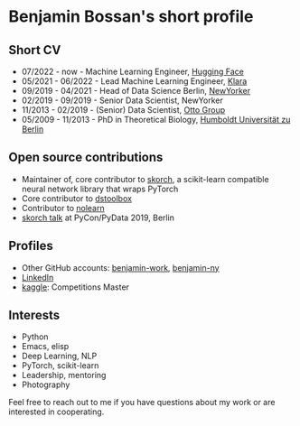 # Benjamin Bossan's short profile

## Short CV

* 07/2022 - now - Machine Learning Engineer, [Hugging Face](https://huggingface.co/)
* 05/2021 - 06/2022 - Lead Machine Learning Engineer, [Klara](https://www.klara.com/)
* 09/2019 - 04/2021 - Head of Data Science Berlin, [NewYorker](https://www.newyorker.de/)
* 02/2019 - 09/2019 - Senior Data Scientist, NewYorker
* 11/2013 - 02/2019 - (Senior) Data Scientist, [Otto Group](https://www.ottogroup.com/en/index.php)
* 05/2009 - 11/2013 - PhD in Theoretical Biology, [Humboldt Universität zu Berlin](https://edoc.hu-berlin.de/handle/18452/17512)

## Open source contributions

* Maintainer of, core contributor to [skorch](https://github.com/skorch-dev/skorch), a scikit-learn compatible neural network library that wraps PyTorch
* Core contributor to [dstoolbox](https://github.com/ottogroup/dstoolbox)
* Contributor to [nolearn](https://github.com/dnouri/nolearn)
* [skorch talk](https://youtu.be/Qbu_DCBjVEk) at PyCon/PyData 2019, Berlin

## Profiles

* Other GitHub accounts: [benjamin-work](https://github.com/benjamin-work), [benjamin-ny](https://github.com/benjamin-ny)
* [LinkedIn](https://www.linkedin.com/in/benjamin-bossan-3114a684)
* [kaggle](https://www.kaggle.com/benjaminbossan): Competitions Master

## Interests

* Python
* Emacs, elisp
* Deep Learning, NLP
* PyTorch, scikit-learn
* Leadership, mentoring
* Photography

Feel free to reach out to me if you have questions about my work or are interested in cooperating.

